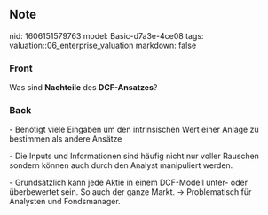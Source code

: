 ## Note
nid: 1606151579763
model: Basic-d7a3e-4ce08
tags: valuation::06_enterprise_valuation
markdown: false

### Front
<p>Was sind <b>Nachteile</b> des <b>DCF-Ansatzes</b>?

### Back
<p>- Benötigt viele Eingaben um den intrinsischen Wert einer Anlage
zu bestimmen als andere Ansätze
<p>- Die Inputs und Informationen sind häufig nicht nur voller
Rauschen sondern können auch durch den Analyst manipuliert werden.
<p>- Grundsätzlich kann jede Aktie in einem DCF-Modell unter- oder
überbewertet sein. So auch der ganze Markt. -> Problematisch für
Analysten und Fondsmanager.
